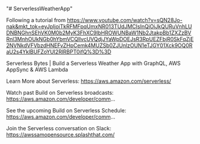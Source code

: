 "# ServerlessWeatherApp" 

Following a tutorial from https://www.youtube.com/watch?v=sQN28Jo-nak&mkt_tok=eyJpIjoiTkRFMFpqUmxNR013TUdJMCIsInQiOiJkQURuVnhLUDNBNGhnSEhVK0M0b2MyK3FhXC9lbHROWUNBaW1Nb2JtakpBb1ZXZzBVRnl3MnhOUkNGb0hYbmVCQllvcUVQdjJYaWpDOEJsR3RpUEZFbjR0SkFqZjE2NVNkdVFVbzdHNEFvZHpCemk4MUZSb0ZJUnlzOUN1eTJGY01Xck9OQ0RaU2s4YklBUFZoYUI2RlRBPT0ifQ%3D%3D

Serverless Bytes | Build a Serverless Weather App with GraphQL, AWS AppSync & AWS Lambda

Learn More about Serverless: 
https://aws.amazon.com/serverless/

Watch past Build on Serverless broadcasts: 
https://aws.amazon.com/developer/comm...

See the upcoming Build on Serverless Schedule: 
https://aws.amazon.com/developer/comm...

Join the Serverless conversation on Slack: 
https://awssamopensource.splashthat.com/
